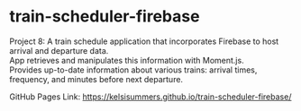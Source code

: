 # train-scheduler-firebase

Project 8: A train schedule application that incorporates Firebase to host arrival and departure data. <br /> 
App retrieves and manipulates this information with Moment.js. <br />
Provides up-to-date information about various trains: arrival times, frequency, and minutes before next departure.

GitHub Pages Link: https://kelsisummers.github.io/train-scheduler-firebase/

